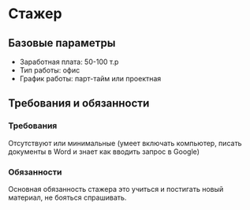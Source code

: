 # Стажер

## Базовые параметры

- Заработная плата: 50-100 т.р
- Тип работы: офис
- График работы: парт-тайм или проектная

## Требования и обязанности

### Требования

Отсутствуют или минимальные (умеет включать компьютер, писать документы в Word и знает как вводить запрос в Google)

### Обязанности

Основная обязанность стажера это учиться и постигать новый материал, не бояться спрашивать.
